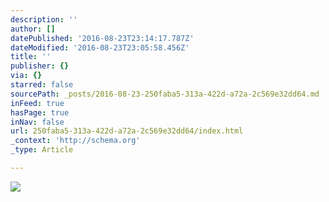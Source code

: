 ```yaml
---
description: ''
author: []
datePublished: '2016-08-23T23:14:17.787Z'
dateModified: '2016-08-23T23:05:58.456Z'
title: ''
publisher: {}
via: {}
starred: false
sourcePath: _posts/2016-08-23-250faba5-313a-422d-a72a-2c569e32dd64.md
inFeed: true
hasPage: true
inNav: false
url: 250faba5-313a-422d-a72a-2c569e32dd64/index.html
_context: 'http://schema.org'
_type: Article

---
```

![](https://the-grid-user-content.s3-us-west-2.amazonaws.com/f6dcd668-75d5-47e2-9883-1d53d93e7271.jpg)